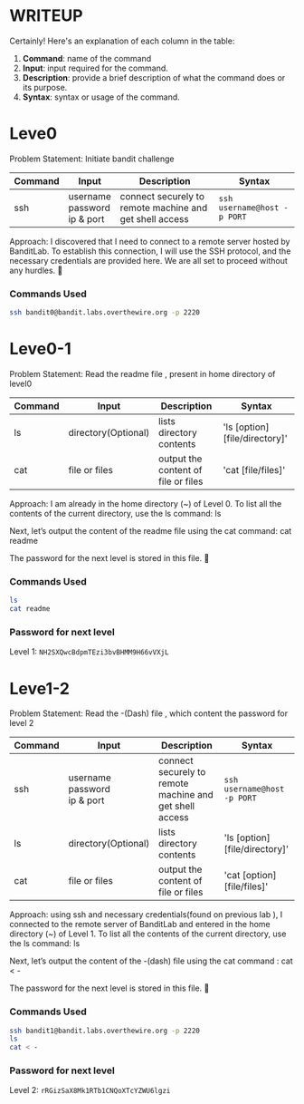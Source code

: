 # WRITEUP
Certainly! Here's an explanation of each column in the table:

1. **Command**: name of the command
2. **Input**: input required for the command.
3. **Description**: provide a brief description of what the command does or its purpose. 
4. **Syntax**: syntax or usage of the command. 

# Leve0 

Problem Statement: Initiate bandit challenge

| Command | Input | Description | Syntax |
| ------- | ----- | ----------- | ------ |
| ssh     | username<br>password<br>ip & port | connect securely to remote machine and get shell access | `ssh username@host -p PORT` |

Approach: I discovered that I need to connect to a remote server hosted by BanditLab. To establish this connection, I will use the SSH protocol, and the necessary credentials are provided here. We are all set to proceed without any hurdles. 🚀


### Commands Used
```Bash
ssh bandit0@bandit.labs.overthewire.org -p 2220
```

# Leve0-1

Problem Statement: Read the readme file , present in home directory of level0

| Command | Input | Description | Syntax |
| ------- | ----- | ----------- | ------ |
| ls      | directory(Optional) |  lists directory contents  | 'ls [option] [file/directory]' |
| cat     | file or files|  output the content of file or files | 'cat [file/files]'|

Approach: I am already in the home directory (~) of Level 0.
To list all the contents of the current directory, use the ls command:
ls

Next, let’s output the content of the readme file using the cat command:
cat readme

The password for the next level is stored in this file. 🚀 


### Commands Used
```Bash
ls 
cat readme
```

### Password for next level
Level 1: `NH2SXQwcBdpmTEzi3bvBHMM9H66vVXjL`


# Leve1-2

Problem Statement: Read the -(Dash) file , which content the password for level 2

| Command | Input | Description | Syntax |
| ------- | ----- | ----------- | ------ |
| ssh     | username<br>password<br>ip & port | connect securely to remote machine and get shell access | `ssh username@host -p PORT` |
| ls      | directory(Optional) |  lists directory contents  | 'ls [option] [file/directory]' |
| cat     | file or files|  output the content of file or files | 'cat [option] [file/files]'|

Approach: using ssh and necessary credentials(found on previous lab ), I connected to the remote server of BanditLab and entered in the home directory (~) of Level 1.
To list all the contents of the current directory, use the ls command:
ls

Next, let’s output the content of the -(dash) file using the cat command :
cat < -

The password for the next level is stored in this file. 🚀 


### Commands Used
```Bash
ssh bandit1@bandit.labs.overthewire.org -p 2220
ls 
cat < -
```

### Password for next level
Level 2: `rRGizSaX8Mk1RTb1CNQoXTcYZWU6lgzi`